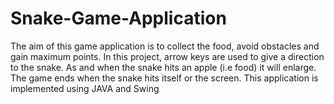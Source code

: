 # Snake-Game-Application

The aim of this game application is to collect the food, avoid obstacles
and gain maximum points. In this project, arrow keys are used to give
a direction to the snake. As and when the snake hits an apple (i.e
food) it will enlarge. The game ends when the snake hits itself or the
screen. This application is implemented using JAVA and Swing
